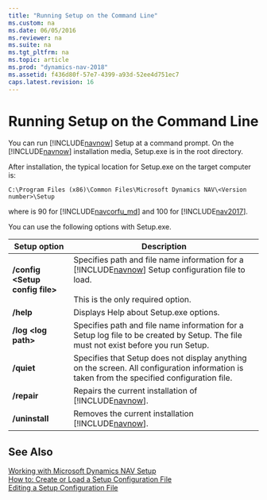 ```yaml
---
title: "Running Setup on the Command Line"
ms.custom: na
ms.date: 06/05/2016
ms.reviewer: na
ms.suite: na
ms.tgt_pltfrm: na
ms.topic: article
ms.prod: "dynamics-nav-2018"
ms.assetid: f436d80f-57e7-4399-a93d-52ee4d751ec7
caps.latest.revision: 16
---
```

# Running Setup on the Command Line
You can run [!INCLUDE[navnow](includes/navnow_md.md)] Setup at a command prompt. On the [!INCLUDE[navnow](includes/navnow_md.md)] installation media, Setup.exe is in the root directory.  
  
 After installation, the typical location for Setup.exe on the target computer is:  
  
```  
C:\Program Files (x86)\Common Files\Microsoft Dynamics NAV\<Version number>\Setup  
```  
where <Version number> is 90 for [!INCLUDE[navcorfu_md](includes/navcorfu_md.md)] and 100 for [!INCLUDE[nav2017](includes/nav2017.md)].
 
 You can use the following options with Setup.exe.  
  
|Setup option|Description|  
|------------------|-----------------|  
|**/config \<Setup config file>**|Specifies path and file name information for a [!INCLUDE[navnow](includes/navnow_md.md)] Setup configuration file to load.<br /><br /> This is the only required option.|  
|**/help**|Displays Help about Setup.exe options.|  
|**/log \<log path>**|Specifies path and file name information for a Setup log file to be created by Setup. The file must not exist before you run Setup.|  
|**/quiet**|Specifies that Setup does not display anything on the screen. All configuration information is taken from the specified configuration file.|  
|**/repair**|Repairs the current installation of [!INCLUDE[navnow](includes/navnow_md.md)].|  
|**/uninstall**|Removes the current installation [!INCLUDE[navnow](includes/navnow_md.md)].|  
  
## See Also  
 [Working with Microsoft Dynamics NAV Setup](Working-with-Microsoft-Dynamics-NAV-Setup.md)   
 [How to: Create or Load a Setup Configuration File](How-to--Create-or-Load-a-Setup-Configuration-File.md)   
 [Editing a Setup Configuration File](Editing-a-Setup-Configuration-File.md)
